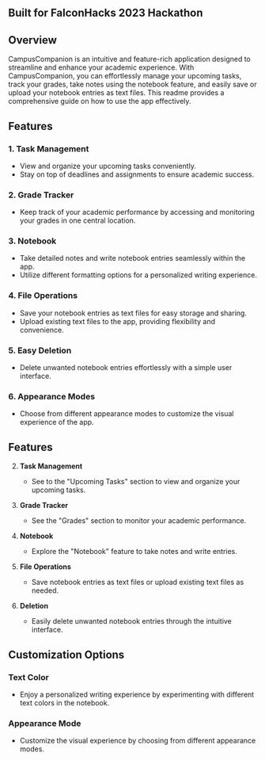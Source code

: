 ## Built for FalconHacks 2023 Hackathon
## Overview

CampusCompanion is an intuitive and feature-rich application designed to streamline and enhance your academic experience. With CampusCompanion, you can effortlessly manage your upcoming tasks, track your grades, take notes using the notebook feature, and easily save or upload your notebook entries as text files. This readme provides a comprehensive guide on how to use the app effectively.

## Features

### 1. Task Management
- View and organize your upcoming tasks conveniently.
- Stay on top of deadlines and assignments to ensure academic success.

### 2. Grade Tracker
- Keep track of your academic performance by accessing and monitoring your grades in one central location.

### 3. Notebook
- Take detailed notes and write notebook entries seamlessly within the app.
- Utilize different formatting options for a personalized writing experience.

### 4. File Operations
- Save your notebook entries as text files for easy storage and sharing.
- Upload existing text files to the app, providing flexibility and convenience.

### 5. Easy Deletion
- Delete unwanted notebook entries effortlessly with a simple user interface.

### 6. Appearance Modes
- Choose from different appearance modes to customize the visual experience of the app.

## Features

2. **Task Management**
   - See to the "Upcoming Tasks" section to view and organize your upcoming tasks.

3. **Grade Tracker**
   - See the "Grades" section to monitor your academic performance.

4. **Notebook**
   - Explore the "Notebook" feature to take notes and write entries.

5. **File Operations**
   - Save notebook entries as text files or upload existing text files as needed.

6. **Deletion**
   - Easily delete unwanted notebook entries through the intuitive interface.


## Customization Options

### Text Color
- Enjoy a personalized writing experience by experimenting with different text colors in the notebook.

### Appearance Mode
- Customize the visual experience by choosing from different appearance modes.

